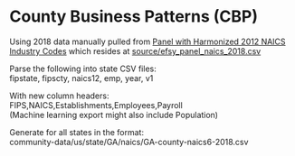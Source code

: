# County Business Patterns (CBP)

Using 2018 data manually pulled from [Panel with Harmonized 2012 NAICS Industry Codes](http://www.fpeckert.me/cbp/) which resides at [source/efsy_panel_naics_2018.csv](source/efsy_panel_naics_2018.csv)

Parse the following into state CSV files:  
fipstate, fipscty, naics12, emp, year, v1  

With new column headers:  
FIPS,NAICS,Establishments,Employees,Payroll  
(Machine learning export might also include Population)

Generate for all states in the format:  
community-data/us/state/GA/naics/GA-county-naics6-2018.csv





